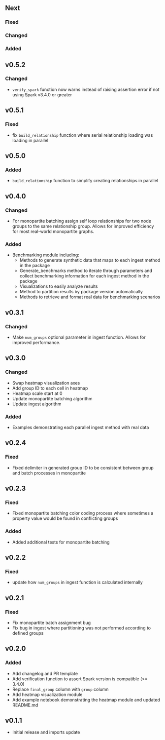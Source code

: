 ## Next

### Fixed

### Changed

### Added

## v0.5.2

### Changed
* `verify_spark` function now warns instead of raising assertion error if not using Spark v3.4.0 or greater

## v0.5.1

### Fixed
* fix `build_relationship` function where serial relationship loading was loading in parallel

## v0.5.0

### Added

* `build_relationship` function to simplify creating relationships in parallel

## v0.4.0

### Changed

* For monopartite batching assign self loop relationships for two node groups to the same relationship group. Allows for improved efficiency for most real-world monopartite graphs.

### Added

* Benchmarking module including:
  * Methods to generate synthetic data that maps to each ingest method in the package
  * Generate_benchmarks method to iterate through parameters and collect benchmarking information for each ingest method in the package
  * Visualizations to easily analyze results
  * Method to partition results by package version automatically
  * Methods to retrieve and format real data for benchmarking scenarios

## v0.3.1

### Changed

* Make `num_groups` optional parameter in ingest function. Allows for improved performance. 

## v0.3.0

### Changed

* Swap heatmap visualization axes
* Add group ID to each cell in heatmap
* Heatmap scale start at 0
* Update monopartite batching algorithm
* Update ingest algorithm

### Added

* Examples demonstrating each parallel ingest method with real data

## v0.2.4

### Fixed

* Fixed delimiter in generated group ID to be consistent between group and batch processes in monopartite

## v0.2.3

### Fixed

* Fixed monopartite batching color coding process where sometimes a property value would be found in conflicting groups

### Added

* Added additional tests for monopartite batching 

## v0.2.2

### Fixed

* update how `num_groups` in ingest function is calculated internally 

## v0.2.1

### Fixed

* Fix monopartite batch assignment bug
* Fix bug in ingest where partitioning was not performed according to defined groups

## v0.2.0

### Added

* Add changelog and PR template
* Add verification function to assert Spark version is compatible (>= 3.4.0)
* Replace `final_group` column with `group` column
* Add heatmap visualization module
* Add example notebook demonstrating the heatmap module and updated README.md

## v0.1.1

* Initial release and imports update 
